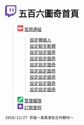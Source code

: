 # ![](Glitch_Purple_RGB.png) 五百六圖奇首頁
> ![](Broadcasters.png) [常用連結](常用連結.md)  
> > [設定機器人](常用連結.md#設定機器人)  
> > [設定聊天軟體](常用連結.md#設定聊天軟體)  
> > [設定設定圖奇](常用連結.md#設定圖奇)  
> > [設定設定圖奇](常用連結.md#設定圖奇)  
> > [設定設定圖奇](常用連結.md#設定圖奇)  
> > [設定設定圖奇](常用連結.md#設定圖奇)  
> > [設定設定圖奇](常用連結.md#設定圖奇)  
> > [設定設定圖奇](常用連結.md#設定圖奇)  
> > [設定設定圖奇](常用連結.md#設定圖奇)  

> ![](Moderator.png) [管理權限](管理權限.md)  
> ![](subscriptions.png) [訂閱里程](訂閱里程.md)

    2018/12/27 恭喜～柔柔拿到合作夥伴～

